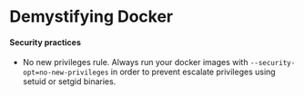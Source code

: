 # Demystifying Docker



#### Security practices

- No new privileges rule. Always run your docker images with `--security-opt=no-new-privileges` in order to prevent escalate privileges using setuid or setgid binaries.
